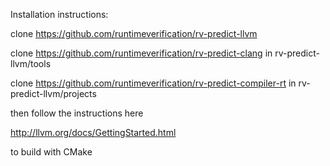 Installation instructions:

clone https://github.com/runtimeverification/rv-predict-llvm

clone https://github.com/runtimeverification/rv-predict-clang in rv-predict-llvm/tools 

clone https://github.com/runtimeverification/rv-predict-compiler-rt in rv-predict-llvm/projects

then follow the instructions here 

http://llvm.org/docs/GettingStarted.html

to build with CMake

